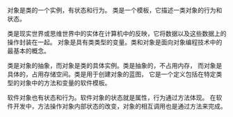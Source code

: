 对象是类的一个实例，有状态和行为。
类是一个模板，它描述一类对象的行为和状态。

类是现实世界或思维世界中的实体在计算机中的反映，它将数据以及这些数据上的操作封装在一起。
对象是具有类类型的变量。类和对象是面向对象编程技术中的最基本的概念。

类是对象的抽象，而对象是类的具体实例。类是抽象的，不占用内存，
而对象是具体的，占用存储空间。类是用于创建对象的蓝图，
它是一个定义包括在特定类型的对象中的方法和变量的软件模板。

软件对象也有状态和行为。软件对象的状态就是属性，行为通过方法体现。
在软件开发中，方法操作对象内部状态的改变，对象的相互调用也是通过方法来完成。
